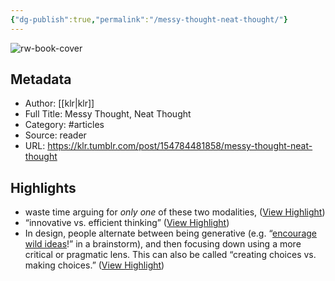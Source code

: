```yaml
---
{"dg-publish":true,"permalink":"/messy-thought-neat-thought/"}
---
```



![rw-book-cover](https://64.media.tumblr.com/3226bd8bf04985829d4e7e80c192137c/tumblr_inline_oik9btHZEP1qzqbwq_1280.png)
## Metadata
- Author: [[klr\|klr]]
- Full Title: Messy Thought, Neat Thought
- Category: #articles
- Source: reader
- URL: https://klr.tumblr.com/post/154784481858/messy-thought-neat-thought

## Highlights
- waste time arguing for *only one* of these two modalities, ([View Highlight](https://read.readwise.io/read/01gwzykqzncya4pa0m1svsk2rm))
- “innovative vs. efficient thinking” ([View Highlight](https://read.readwise.io/read/01gwzym0mf0548vq827xcrn4zb))
- In design, people alternate between being generative (e.g. “[encourage wild ideas](https://href.li/?https://challenges.openideo.com/blog/seven-tips-on-better-brainstorming)!” in a brainstorm), and then focusing down using a more critical or pragmatic lens. This can also be called “creating choices vs. making choices.” ([View Highlight](https://read.readwise.io/read/01gwzyn3x173tb90ktjedcxq75))
